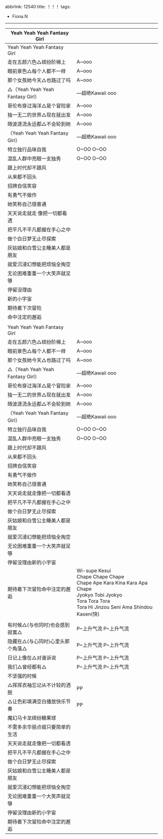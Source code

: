 abbrlink: 12540
title: ！！！
tags:
  - Fiona.N
---
|Yeah Yeah Yeah Fantasy Girl|      |
|--|--|
|Yeah Yeah Yeah Fantasy Girl|      |
|走在五颜六色△缤纷阶梯上|A~ooo|
|眼前景色△每个人都不一样|A~ooo|
|那个女孩她今天△也路过了吗|A~ooo |
|△（Yeah Yeah Yeah Fantasy Girl）|—超绝Kawaii ooo|
|哥伦布穿过海洋△是个冒险家|A~ooo|
|独一无二的世界△现在就出发|A~ooo|
|随波逐流永远都△不会轮到她|A~ooo |
|（Yeah Yeah Yeah Fantasy Girl）|—超绝Kawaii ooo|
|特立独行品味自我|O~OO O~OO|
|混乱人群中亮眼一支独秀|O~OO O~OO|
|跟上时代却不跟风|      |
|从来都不回头|      |
|招牌自信笑容|      |
|有勇气不做作|      |
|她笑称自己很普通|      |
|天天说走就走 像把一切都看透|      |
|把平凡不平凡都握在手心之中|      |
|做个白日梦无止尽探索|      |
|灰姑娘和白雪公主睡美人都是朋友|      |
|就爱沉浸幻想能把烦恼全掏空|      |
|无论困难重重一个大笑声就足够|      |
|停留没理由|      |
|新的小宇宙|      |
|期待着下次冒险|      |
|命中注定的邂逅|      |
|      |      |
|Yeah Yeah Yeah Fantasy Girl|      |
|走在五颜六色△缤纷阶梯上|A~ooo|
|眼前景色△每个人都不一样|A~ooo|
|那个女孩她今天△也路过了吗|A~ooo |
|△（Yeah Yeah Yeah Fantasy Girl）|—超绝Kawaii ooo|
|哥伦布穿过海洋△是个冒险家|A~ooo|
|独一无二的世界△现在就出发|A~ooo|
|随波逐流永远都△不会轮到她|A~ooo |
|（Yeah Yeah Yeah Fantasy Girl）|—超绝Kawaii ooo|
|特立独行品味自我|O~OO O~OO|
|混乱人群中亮眼一支独秀|O~OO O~OO|
|跟上时代却不跟风|      |
|从来都不回头|      |
|招牌自信笑容|      |
|有勇气不做作|      |
|她笑称自己很普通|      |
|天天说走就走像把一切都看透|      |
|把平凡不平凡都握在手心之中|      |
|做个白日梦无止尽探索|      |
|灰姑娘和白雪公主睡美人都是朋友|      |
|就爱沉浸幻想能把烦恼全掏空|      |
|无论困难重重一个大笑声就足够|      |
|停留没理由新的小宇宙|      |
|期待着下次冒险命中注定的邂逅|Wi-supe Kesui<br>Chape Chape Chape<br>Chape Ape Kara Kina Kara Apa Chape<br>Jyokyo Tobi Jyokyo<br>Tora Tora Tora<br>Tora Hi Jinzou Seni Ama Shindou Kasen(快)|
|      |      |
|有时候△(与也同时)也会感到寂寞△|P~上升气流 P~上升气流|
|隐藏在△(与心同时)心里头那个角落△|P~上升气流 P~上升气流|
|日记上像在△对谁诉说|P~上升气流 P~上升气流|
|我们△曾经都有△|P~上升气流 P~上升气流|
|不坚强的时候|      |
|△挥挥衣袖忘记从不计较的洒脱|PP|
|△让色彩填满空白播放快乐节奏|PP|
|魔幻马卡龙缤纷糖果球|      |
|不需多余华丽点缀只要简单的生活|      |
|天天说走就走像把一切都看透|      |
|把平凡不平凡都握在手心之中|      |
|做个白日梦无止尽探索|      |
|灰姑娘和白雪公主睡美人都是朋友|      |
|就爱沉浸幻想能把烦恼全掏空|      |
|无论困难重重一个大笑声就足够|      |
|停留没理由新的小宇宙|      |
|期待着下次冒险命中注定的邂逅|      |